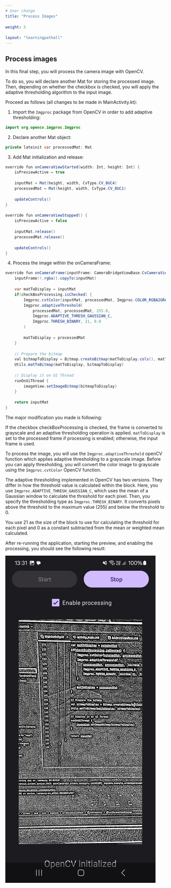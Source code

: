 ```yaml
---
# User change
title: "Process Images"

weight: 5

layout: "learningpathall"
---
```

## Process images
In this final step, you will process the camera image with OpenCV. 

To do so, you will declare another Mat for storing the processed image. Then, depending on whether the checkbox is checked, you will apply the adaptive thresholding algorithm to the input image.

Proceed as follows (all changes to be made in MainActivity.kt):

1. Import the `Imgproc` package from OpenCV in order to add adaptive thresholding:

```java
import org.opencv.imgproc.Imgproc
```

2. Declare another Mat object:
```java
private lateinit var processedMat: Mat
```

3. Add Mat initialization and release:
```java
override fun onCameraViewStarted(width: Int, height: Int) {
    isPreviewActive = true

    inputMat = Mat(height, width, CvType.CV_8UC4)    
    processedMat = Mat(height, width, CvType.CV_8UC1)

    updateControls()
}

override fun onCameraViewStopped() {
    isPreviewActive = false

    inputMat.release()    
    processedMat.release()

    updateControls()
}
```

4. Process the image within the onCameraFrame:

```java
override fun onCameraFrame(inputFrame: CameraBridgeViewBase.CvCameraViewFrame?): Mat {
    inputFrame!!.rgba().copyTo(inputMat)

    var matToDisplay = inputMat
    if(checkBoxProcessing.isChecked) {
        Imgproc.cvtColor(inputMat, processedMat, Imgproc.COLOR_RGBA2GRAY)
        Imgproc.adaptiveThreshold(
            processedMat, processedMat, 255.0,
            Imgproc.ADAPTIVE_THRESH_GAUSSIAN_C,
            Imgproc.THRESH_BINARY, 21, 0.0
        )

        matToDisplay = processedMat
    }

    // Prepare the bitmap
    val bitmapToDisplay = Bitmap.createBitmap(matToDisplay.cols(), matToDisplay.rows(), Bitmap.Config.ARGB_8888)
    Utils.matToBitmap(matToDisplay, bitmapToDisplay)

    // Display it on UI Thread
    runOnUiThread {
        imageView.setImageBitmap(bitmapToDisplay)
    }

    return inputMat
}
```

The major modification you made is following: 

If the checkbox checkBoxProcessing is checked, the frame is converted to grayscale and an adaptive thresholding operation is applied. `matToDisplay` is set to the processed frame if processing is enabled; otherwise, the input frame is used.

To process the image, you will use the `Imgproc.adaptiveThreshold` openCV function which applies adaptive thresholding to a grayscale image. Before you can apply thresholding, you will convert the color image to grayscale using the `Imgproc.cvtColor` OpenCV function.

The adaptive thresholding implemented in OpenCV has two versions. They differ in how the threshold value is calculated within the block. Here, you use `Imgproc.ADAPTIVE_THRESH_GAUSSIAN_C`, which uses the mean of a Gaussian window to calculate the threshold for each pixel. Then, you specify the thresholding type as `Imgproc.THRESH_BINARY`. It converts pixels above the threshold to the maximum value (255) and below the threshold to 0.

You use 21 as the size of the block to use for calculating the threshold for each pixel and 0 as a constant subtracted from the mean or weighted mean calculated.

After re-running the application, starting the preview, and enabling the processing, you should see the following result:

![img12](figures/12.jpg)

